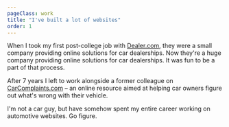```yaml
---
pageClass: work
title: "I've built a lot of websites"
order: 1
---
```


When I took my first post-college job with [Dealer.com](http://www.dealer.com), they were a small company providing online solutions for car dealerships. Now they're a huge company providing online solutions for car dealerships. It was fun to be a part of that process.

After 7 years I left to work alongside a former colleague on [CarComplaints.com](http://www.carcomplaints.com) – an online resource aimed at helping car owners figure out what's wrong with their vehicle. 

I'm not a car guy, but have somehow spent my entire career working on automotive websites. Go figure.